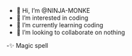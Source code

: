 - 👋 Hi, I’m @NINJA-MONKE
- 👀 I’m interested in coding
- 🌱 I’m currently learning coding
- 💞️ I’m looking to collaborate on nothing

-✨ Magic spell
<!---
NINJA-MONKE/NINJA-MONKE is a ✨ special ✨ repository because its `README.md` (this file) appears on your GitHub profile.
You can click the Preview link to take a look at your changes.
--->
